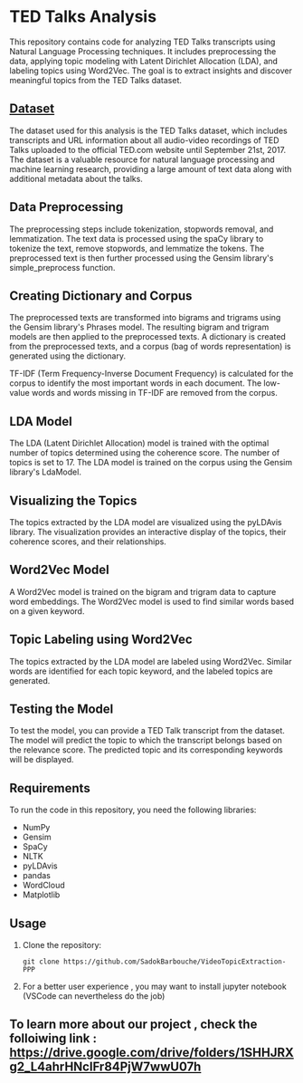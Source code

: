 # TED Talks Analysis

This repository contains code for analyzing TED Talks transcripts using Natural Language Processing techniques. It includes preprocessing the data, applying topic modeling with Latent Dirichlet Allocation (LDA), and labeling topics using Word2Vec. The goal is to extract insights and discover meaningful topics from the TED Talks dataset.

## <a href="https://www.kaggle.com/datasets/rounakbanik/ted-talks?select=transcripts.csv"> Dataset</a>

The dataset used for this analysis is the TED Talks dataset, which includes transcripts and URL information about all audio-video recordings of TED Talks uploaded to the official TED.com website until September 21st, 2017. The dataset is a valuable resource for natural language processing and machine learning research, providing a large amount of text data along with additional metadata about the talks.

## Data Preprocessing

The preprocessing steps include tokenization, stopwords removal, and lemmatization. The text data is processed using the spaCy library to tokenize the text, remove stopwords, and lemmatize the tokens. The preprocessed text is then further processed using the Gensim library's simple_preprocess function.

## Creating Dictionary and Corpus

The preprocessed texts are transformed into bigrams and trigrams using the Gensim library's Phrases model. The resulting bigram and trigram models are then applied to the preprocessed texts. A dictionary is created from the preprocessed texts, and a corpus (bag of words representation) is generated using the dictionary.

TF-IDF (Term Frequency-Inverse Document Frequency) is calculated for the corpus to identify the most important words in each document. The low-value words and words missing in TF-IDF are removed from the corpus.

## LDA Model

The LDA (Latent Dirichlet Allocation) model is trained with the optimal number of topics determined using the coherence score. The number of topics is set to 17. The LDA model is trained on the corpus using the Gensim library's LdaModel.

## Visualizing the Topics

The topics extracted by the LDA model are visualized using the pyLDAvis library. The visualization provides an interactive display of the topics, their coherence scores, and their relationships.

## Word2Vec Model

A Word2Vec model is trained on the bigram and trigram data to capture word embeddings. The Word2Vec model is used to find similar words based on a given keyword.

## Topic Labeling using Word2Vec

The topics extracted by the LDA model are labeled using Word2Vec. Similar words are identified for each topic keyword, and the labeled topics are generated.

## Testing the Model

To test the model, you can provide a TED Talk transcript from the dataset. The model will predict the topic to which the transcript belongs based on the relevance score. The predicted topic and its corresponding keywords will be displayed.

## Requirements

To run the code in this repository, you need the following libraries:

- NumPy
- Gensim
- SpaCy
- NLTK
- pyLDAvis
- pandas
- WordCloud
- Matplotlib

## Usage

1. Clone the repository:

   ```shell
   git clone https://github.com/SadokBarbouche/VideoTopicExtraction-PPP
2. For a better user experience , you may want to install jupyter notebook (VSCode can nevertheless do the job)      

## To learn more about our project , check the folloiwing link : https://drive.google.com/drive/folders/1SHHJRXg2_L4ahrHNclFr84PjW7wwU07h



